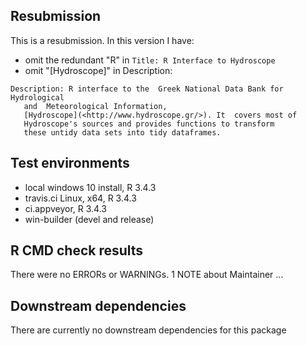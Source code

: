 ## Resubmission
This is a resubmission. In this version I have:
* omit the redundant "R" in `Title: R Interface to Hydroscope`
* omit "[Hydroscope]" in Description:
```
Description: R interface to the  Greek National Data Bank for Hydrological
   and  Meteorological Information,
   [Hydroscope](<http://www.hydroscope.gr/>). It  covers most of
   Hydroscope's sources and provides functions to transform
   these untidy data sets into tidy dataframes.
```


## Test environments
* local windows 10 install, R 3.4.3
* travis.ci Linux, x64, R 3.4.3
* ci.appveyor, R 3.4.3
* win-builder (devel and release)

## R CMD check results
There were no ERRORs or WARNINGs. 1 NOTE about Maintainer ...

## Downstream dependencies
There are currently no downstream dependencies for this package
